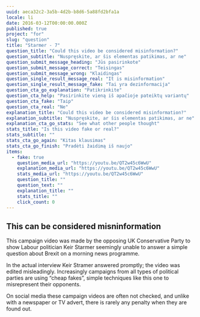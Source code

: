 ```yaml
---
uuid: aeca32c2-3a5b-4d2b-b8d6-5a88fd2bfa1a
locale: li
date: 2016-03-12T00:00:00.000Z
published: true
project: "for"
slug: "question"
title: "Starmer - 7"
question_title: "Could this video be considered misinformation?"
question_subtitle: "Nuspręskite, ar šis elementas patikimas, ar ne"
question_submit_message_heading: "Jūs pasirinkote"
question_submit_message_correct: "Teisingas"
question_submit_message_wrong: "Klaidingas"
question_single_result_message_real: "It is misinformation"
question_single_result_message_fake: "Tai yra dezinformacija"
question_cta_go_explanation: "Patikrinkite"
question_cta_help: "Pasirinkite vieną iš apačioje pateiktų variantų"
question_cta_fake: "Taip"
question_cta_real: "Ne"
explanation_title: "Could this video be considered misinformation?"
explanation_subtitle: "Nuspręskite, ar šis elementas patikimas, ar ne"
explanation_cta_go_stats: "See what other people thought"
stats_title: "Is this video fake or real?"
stats_subtitle: ""
stats_cta_go_again: "Kitas klausimas"
stats_cta_go_finish: "Pradėti žaidimą iš naujo"
items:
  - fake: true
    question_media_url: "https://youtu.be/QT2w45c6WwU"
    explanation_media_url: "https://youtu.be/QT2w45c6WwU"
    stats_media_url: "https://youtu.be/QT2w45c6WwU"
    question_title: ""
    question_text: ""
    explanation_title: ""
    stats_title: ""
    click_count: 0
---
```

## This can be considered misninformation

This campaign video was made by the opposing UK Conservative Party to show Labour politician Keir Starmer seemingly unable to answer a simple question about Brexit on a morning news programme.

In the actual interview Keir Stramer answered promptly; the video was edited misleadingly. Increasingly campaigns from all types of political parties are using “cheap fakes”, simple techniques like this one to misrepresent their opponents. 

On social media these campaign videos are often not checked,  and unlike with a newspaper or TV advert, there is rarely any penalty when they are found out.
